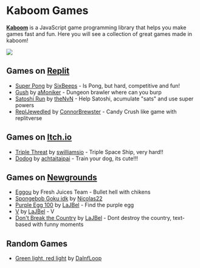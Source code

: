 # Kaboom Games

[**Kaboom**](kaboomjs.com) is a JavaScript game programming library that helps you make games fast and fun. Here you will see a collection of great games made in kaboom!

![](https://kaboom2000.slmjkdbtl.repl.co/site/img/kaboom.png)

## Games on [Replit](https://replit.com/apps/kaboom)

* [Super Pong](https://replit.com/@SixBeeps/Super-Pong) by [SixBeeps](https://replit.com/@SixBeeps/) - Is Pong, but hard, competitive and fun!
* [Gush](https://replit.com/@aMoniker/Gush) by [aMoniker](https://replit.com/@aMoniker/) - Dungeon brawler where can you burp 
* [Satoshi Run](https://replit.com/@theNvN/Satoshi-Run) by [theNvN](https://replit.com/@theNvN) - Help Satoshi, acumulate "sats" and use super powers
* [ReplJewedled](https://replit.com/@ConnorBrewster/ReplJeweled) by [ConnorBrewster](https://replit.com/@ConnorBrewster/) - Candy Crush like game with replitverse

## Games on [Itch.io](https://itch.io/games/tag-kaboomjs)

* [Triple Threat](https://swilliamsio.itch.io/triple-threat) by [swilliamsio](https://swilliamsio.itch.io/) - Triple Space Ship, very hard!! 
* [Dodog](https://achtaitaipai.itch.io/dodog) by [achtaitaipai](https://achtaitaipai.itch.io/) - Train your dog, its cute!!!

## Games on [Newgrounds](https://www.newgrounds.com/search/conduct/games?tags=kaboomjs)

* [Eggou](https://www.newgrounds.com/portal/view/806710) by Fresh Juices Team - Bullet hell with chikens
* [Spongebob Goku idk](https://www.newgrounds.com/portal/view/824227) by [Nicolas22](https://www.newgrounds.com/portal/view/824227)
* [Purple Egg 100](https://www.newgrounds.com/portal/view/805532) by [LaJBel](https://lajbel.newgrounds.com) - Find the purple egg 
* [V](https://www.newgrounds.com/portal/view/809854) by [LaJBel](https://lajbel.newgrounds.com) - V
* [Don't Break the Country](https://www.newgrounds.com/portal/view/811381) by [LaJBel](https://lajbel.newgrounds.com) - Dont destroy the country, text-based with funny moments

## Random Games 

* [Green light, red light](https://redlightgreenlight.dainfloop.repl.co/) by [DaInfLoop](https://twitter.com/DaInfLoop)
